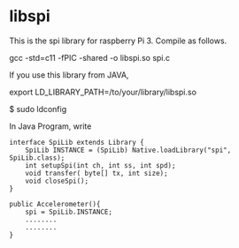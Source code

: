 # libspi

This is the spi library for raspberry Pi 3. Compile as follows.

gcc -std=c11 -fPIC -shared -o libspi.so spi.c

If you use this library from JAVA, 

export LD_LIBRARY_PATH=/to/your/library/libspi.so

$ sudo ldconfig

In Java Program, write

    interface SpiLib extends Library {
        SpiLib INSTANCE = (SpiLib) Native.loadLibrary("spi", SpiLib.class);
        int setupSpi(int ch, int ss, int spd);
        void transfer( byte[] tx, int size);
        void closeSpi();
    }

    public Accelerometer(){
        spi = SpiLib.INSTANCE;
        ........
        ........
    }

